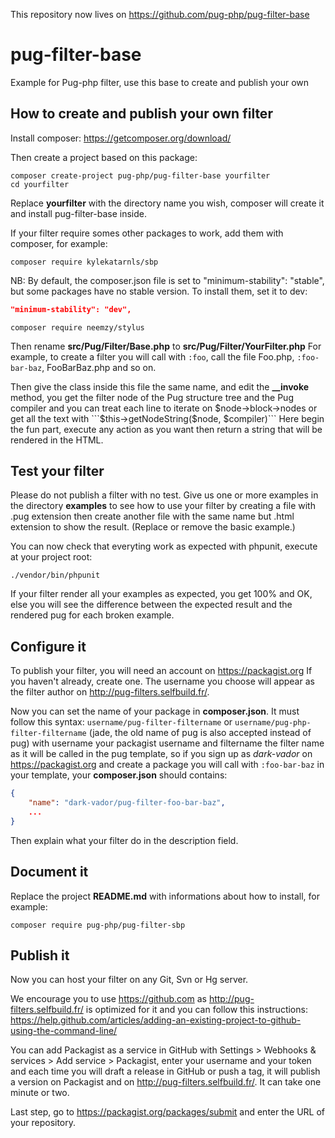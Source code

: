 This repository now lives on https://github.com/pug-php/pug-filter-base

# pug-filter-base
Example for Pug-php filter, use this base to create and publish your own

## How to create and publish your own filter

Install composer: https://getcomposer.org/download/

Then create a project based on this package:

```shell
composer create-project pug-php/pug-filter-base yourfilter
cd yourfilter
```
Replace **yourfilter** with the directory name you wish, composer will create
it and install pug-filter-base inside.

If your filter require somes other packages to work, add them with composer,
for example:

```shell
composer require kylekatarnls/sbp
```

NB: By default, the composer.json file is set to "minimum-stability": "stable",
but some packages have no stable version. To install them, set it to dev:

```json
"minimum-stability": "dev",
```
```shell
composer require neemzy/stylus
```

Then rename **src/Pug/Filter/Base.php** to **src/Pug/Filter/YourFilter.php**
For example, to create a filter you will call with ```:foo```, call the file
Foo.php, ```:foo-bar-baz```, FooBarBaz.php and so on.

Then give the class inside this file the same name, and edit the **__invoke**
method, you get the filter node of the Pug structure tree and the Pug
compiler and you can treat each line to iterate on $node->block->nodes or
get all the text with ```$this->getNodeString($node, $compiler)```
Here begin the fun part, execute any action as you want then return a string
that will be rendered in the HTML.

## Test your filter

Please do not publish a filter with no test. Give us one or more examples in
the directory **examples** to see how to use your filter by creating a file
with .pug extension then create another file with the same name but .html
extension to show the result. (Replace or remove the basic example.)

You can now check that everyting work as expected with phpunit, execute at
your project root:

```shell
./vendor/bin/phpunit
```

If your filter render all your examples as expected, you get 100% and OK,
else you will see the difference between the expected result and the
rendered pug for each broken example.

## Configure it

To publish your filter, you will need an account on https://packagist.org
If you haven't already, create one. The username you choose will appear as
the filter author on http://pug-filters.selfbuild.fr/.

Now you can set the name of your package in **composer.json**. It must follow
this syntax: ```username/pug-filter-filtername```
or ```username/pug-php-filter-filtername``` (jade, the old name of pug is also
accepted instead of pug) with username your packagist
username and filtername the filter name as it will be called in the pug
template, so if you sign up as *dark-vador* on https://packagist.org and
create a package you will call with ```:foo-bar-baz``` in your template,
your **composer.json** should contains:
```json
{
    "name": "dark-vador/pug-filter-foo-bar-baz",
    ...
}
```

Then explain what your filter do in the description field.

## Document it

Replace the project **README.md** with informations about how to install,
for example:

```shell
composer require pug-php/pug-filter-sbp
```

## Publish it

Now you can host your filter on any Git, Svn or Hg server.

We encourage you to use https://github.com as http://pug-filters.selfbuild.fr/
is optimized for it and you can follow this instructions: https://help.github.com/articles/adding-an-existing-project-to-github-using-the-command-line/

You can add Packagist as a service in GitHub with Settings >
Webhooks & services > Add service > Packagist, enter your username and
your token and each time you will draft a release in GitHub or push a tag,
it will publish a version on Packagist and on http://pug-filters.selfbuild.fr/.
It can take one minute or two.

Last step, go to https://packagist.org/packages/submit and enter the URL of
your repository.
